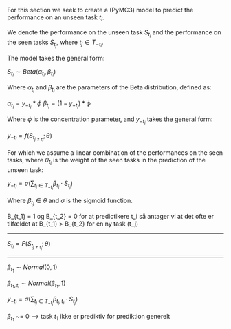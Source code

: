 For this section we seek to create a (PyMC3) model to predict the performance on an unseen task $t_i$.

We denote the performance on the unseen task $S_{t_i}$ and the performance on the seen tasks $S_{t_j}$, where $t_j \in T_{-t_i}$.

The model takes the general form:

$S_{t_i} \sim Beta(\alpha_{t_i}, \beta_{t_i})$

Where $\alpha_{t_i}$ and $\beta_{t_i}$ are the parameters of the Beta distribution, defined as:

$\alpha_{t_i} = y_{-t_i} * \phi$
$\beta_{t_i} = (1 - y_{-t_i}) * \phi$

Where $\phi$ is the concentration parameter, and $y_{-t_i}$ takes the general form:

$y_{-t_i} = f(S_{t_{j \neq t_i}}; \theta)$

For which we assume a linear combination of the performances on the seen tasks, where $\theta_{t_i}$ is the weight of the seen tasks in the prediction of the unseen task:

$y_{-t_i} = \sigma(\sum_{t_j \in T_{-t_i}} \beta_{t_j} \cdot S_{t_j})$

Where $\beta_{t_j} \in \theta$ and $\sigma$ is the sigmoid function.


B_{t_1} = 1 og B_{t_2} = 0 for at predictikere t_i så antager vi at det ofte er tilfældet at B_{t_1} > B_{t_2} for en ny task (t_j)

---

$S_{t_i} = F(S_{t_{j \neq t_i}}; \theta)$

---

$\beta_{t_1} \sim Normal(0, 1)$

$\beta_{{t_1}, {t_i}} \sim Normal(\beta_{t_1}, 1)$

$y_{-t_i} = \sigma(\sum_{t_j \in T_{-t_i}} \beta_{{t_j}, {t_i}} \cdot S_{t_j})$


$\beta_{t_1}$ ~= 0 --> task $t_1$ ikke er prediktiv for prediktion generelt 